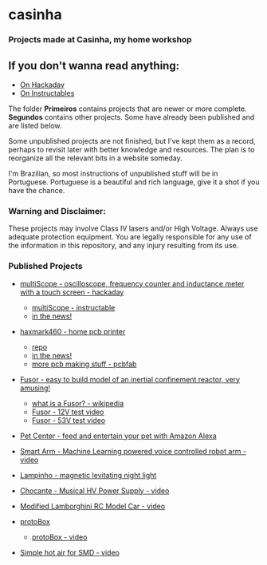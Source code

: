 # casinha

### Projects made at Casinha, my home workshop
## If you don't wanna read anything:
- [On Hackaday](https://hackaday.io/vitorbarbosa)
- [On Instructables](https://www.instructables.com/member/Vitorbnc/)

The folder **Primeiros** contains projects that are newer or more complete. **Segundos** contains other projects. Some have already been published and are listed below. 

Some unpublished projects are not finished, but I've kept them as a record, perhaps to revisit later with better knowledge and resources. The plan is to reorganize all the relevant bits in a website someday.

I'm Brazilian, so most instructions of unpublished stuff will be in Portuguese. Portuguese is a beautiful and rich language, give it a shot if you have the chance.


### Warning and Disclaimer:
These projects may involve Class IV lasers and/or High Voltage. Always use adequate protection equipment. You are legally responsible for any use of the information in this repository, and any injury resulting from its use.

### Published Projects


- [multiScope - oscilloscope, frequency counter and inductance meter with a touch screen - hackaday](https://hackaday.io/project/20821-multiscope)
  - [multiScope - instructable](https://www.instructables.com/id/Fast-Portable-and-Affordable-Oscilloscope-and-Indu/)
  - [in the news!](https://hackaday.com/2017/06/15/hackaday-prize-entry-oscilloscope-for-the-masses/)

- [haxmark460 - home pcb printer](https://hackaday.io/project/171775-haxmark460-home-pcb-printer)
  - [repo](https://github.com/Vitorbnc/haxmark460)
  - [in the news!](https://www.hackster.io/news/vitor-barbosa-s-haxmark460-converts-a-lexmark-laser-printer-into-a-pcb-production-machine-36812afd951c)
  - [more pcb making stuff - pcbfab](https://github.com/Vitorbnc/pcbfab)

- [Fusor - easy to build model of an inertial confinement reactor, very amusing!](https://www.instructables.com/id/Real-Life-Arc-Reactor-a-Working-Fusion-Reactor-Mod/)
  - [what is a Fusor? - wikipedia](https://en.wikipedia.org/wiki/Fusor)
  - [Fusor - 12V test video](https://www.youtube.com/watch?v=6fZ-BzcevNQ)
  - [Fusor - 53V test video](https://www.youtube.com/watch?v=GGRel_bjdNY)

- [Pet Center - feed and entertain your pet with Amazon Alexa](https://www.hackster.io/vitor-barbosa/pet-center-feed-and-entertain-your-pet-f6a1c1)

- [Smart Arm - Machine Learning powered voice controlled robot arm - video](https://youtu.be/0p_B7lS6bvE)

- [Lampinho - magnetic levitating night light](https://www.instructables.com/id/Gesture-Controlled-Levitating-Night-Light/)

- [Chocante - Musical HV Power Supply - video](https://youtu.be/UQSp49XbSWg)

- [Modified Lamborghini RC Model Car - video](https://www.youtube.com/playlist?list=PLmUs_lOXmMEDM3TWjs7czqJrOFYxlOGZQ)

- [protoBox](https://hackaday.io/project/2561-protobox)
  - [protoBox - video](https://youtu.be/7HwhwpjOR7w)
  
 - [Simple hot air for SMD - video](https://youtu.be/d3cpQf9fZMI)



